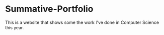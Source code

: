 # Summative-Portfolio
This is a website that shows some the work I've done in Computer Science this year.
